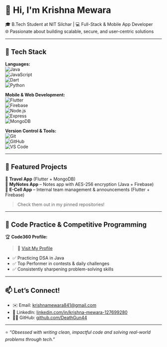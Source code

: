 # 👋 Hi, I'm Krishna Mewara

🎓 B.Tech Student at NIT Silchar | 💻 Full-Stack & Mobile App Developer  
🌐 Passionate about building scalable, secure, and user-centric solutions

---

## 🚀 Tech Stack

**Languages:**  
![Java](https://img.shields.io/badge/Java-007396?style=flat-square&logo=java&logoColor=white)  
![JavaScript](https://img.shields.io/badge/JavaScript-F7DF1E?style=flat-square&logo=javascript&logoColor=black)  
![Dart](https://img.shields.io/badge/Dart-0175C2?style=flat-square&logo=dart&logoColor=white)  
![Python](https://img.shields.io/badge/Python-3776AB?style=flat-square&logo=python&logoColor=white)

**Mobile & Web Development:**  
![Flutter](https://img.shields.io/badge/Flutter-02569B?style=flat-square&logo=flutter&logoColor=white)  
![Firebase](https://img.shields.io/badge/Firebase-FFCA28?style=flat-square&logo=firebase&logoColor=black)  
![Node.js](https://img.shields.io/badge/Node.js-339933?style=flat-square&logo=nodedotjs&logoColor=white)  
![Express](https://img.shields.io/badge/Express.js-000000?style=flat-square&logo=express&logoColor=white)  
![MongoDB](https://img.shields.io/badge/MongoDB-4EA94B?style=flat-square&logo=mongodb&logoColor=white)

**Version Control & Tools:**  
![Git](https://img.shields.io/badge/Git-F05032?style=flat-square&logo=git&logoColor=white)  
![GitHub](https://img.shields.io/badge/GitHub-181717?style=flat-square&logo=github&logoColor=white)  
![VS Code](https://img.shields.io/badge/VS_Code-007ACC?style=flat-square&logo=visual-studio-code&logoColor=white)

---

## 📱 Featured Projects

🧭 **Travel App** (Flutter + MongoDB)  
🔐 **MyNotes App** – Notes app with AES-256 encryption (Java + Firebase)  
🚀 **E-Cell App** – Internal team management & announcements (Flutter + Firebase)

> Check them out in my pinned repositories!

---

## 🧠 Code Practice & Competitive Programming

🏆 **Code360 Profile:**  
> 🔗 [Visit My Profile]([https://www.codingninjas.com/studio/profile/krishnamewara841](https://www.naukri.com/code360/profile/DeathGun))

- ✅ Practicing DSA in Java
- ✅ Top Performer in contests & daily challenges
- ✅ Consistently sharpening problem-solving skills

---

## 📫 Let’s Connect!

- ✉️ Email: [krishnamewara841@gmail.com](mailto:krishnamewara841@gmail.com)  
- 💼 LinkedIn: [linkedin.com/in/krishna-mewara-127699280](https://linkedin.com/in/krishna-mewara-127699280)  
- 🧑‍💻 GitHub: [github.com/DeathGun44](https://github.com/DeathGun44)

---

⭐ _“Obsessed with writing clean, impactful code and solving real-world problems through tech.”_
